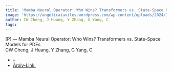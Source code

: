 ```yaml
---  
title: 'Mamba Neural Operator: Who Wins? Transformers vs. State-Space Models for PDEs'  
image: 'https://angelicaiaviles.wordpress.com/wp-content/uploads/2024/10/mambano.png'  
author: CW Cheng, J Huang, Y Zhang, G Yang, C  
tags:   
---  
```

  
[P] — Mamba Neural Operator: Who Wins? Transformers vs. State-Space Models for PDEs  
CW Cheng, J Huang, Y Zhang, G Yang, C  
  
- [–](https://arxiv.org/search/cs?searchtype=author&query=Schonlieb,+C)
- [Arxiv-Link ](https://arxiv.org/pdf/2410.02113)  
        